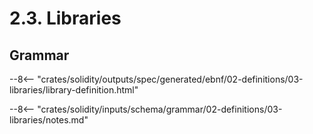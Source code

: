 <!-- This file is generated automatically by infrastructure scripts. Please don't edit by hand. -->

# 2.3. Libraries

## Grammar

--8<-- "crates/solidity/outputs/spec/generated/ebnf/02-definitions/03-libraries/library-definition.html"

--8<-- "crates/solidity/inputs/schema/grammar/02-definitions/03-libraries/notes.md"
